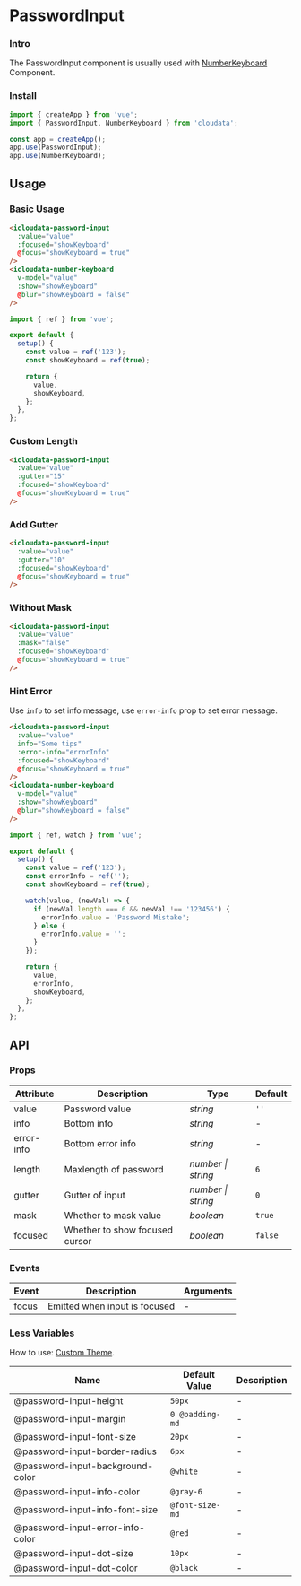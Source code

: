 # PasswordInput

### Intro

The PasswordInput component is usually used with [NumberKeyboard](#/en-US/number-keyboard) Component.

### Install

```js
import { createApp } from 'vue';
import { PasswordInput, NumberKeyboard } from 'cloudata';

const app = createApp();
app.use(PasswordInput);
app.use(NumberKeyboard);
```

## Usage

### Basic Usage

```html
<icloudata-password-input
  :value="value"
  :focused="showKeyboard"
  @focus="showKeyboard = true"
/>
<icloudata-number-keyboard
  v-model="value"
  :show="showKeyboard"
  @blur="showKeyboard = false"
/>
```

```js
import { ref } from 'vue';

export default {
  setup() {
    const value = ref('123');
    const showKeyboard = ref(true);

    return {
      value,
      showKeyboard,
    };
  },
};
```

### Custom Length

```html
<icloudata-password-input
  :value="value"
  :gutter="15"
  :focused="showKeyboard"
  @focus="showKeyboard = true"
/>
```

### Add Gutter

```html
<icloudata-password-input
  :value="value"
  :gutter="10"
  :focused="showKeyboard"
  @focus="showKeyboard = true"
/>
```

### Without Mask

```html
<icloudata-password-input
  :value="value"
  :mask="false"
  :focused="showKeyboard"
  @focus="showKeyboard = true"
/>
```

### Hint Error

Use `info` to set info message, use `error-info` prop to set error message.

```html
<icloudata-password-input
  :value="value"
  info="Some tips"
  :error-info="errorInfo"
  :focused="showKeyboard"
  @focus="showKeyboard = true"
/>
<icloudata-number-keyboard
  v-model="value"
  :show="showKeyboard"
  @blur="showKeyboard = false"
/>
```

```js
import { ref, watch } from 'vue';

export default {
  setup() {
    const value = ref('123');
    const errorInfo = ref('');
    const showKeyboard = ref(true);

    watch(value, (newVal) => {
      if (newVal.length === 6 && newVal !== '123456') {
        errorInfo.value = 'Password Mistake';
      } else {
        errorInfo.value = '';
      }
    });

    return {
      value,
      errorInfo,
      showKeyboard,
    };
  },
};
```

## API

### Props

| Attribute  | Description                    | Type               | Default |
| ---------- | ------------------------------ | ------------------ | ------- |
| value      | Password value                 | _string_           | `''`    |
| info       | Bottom info                    | _string_           | -       |
| error-info | Bottom error info              | _string_           | -       |
| length     | Maxlength of password          | _number \| string_ | `6`     |
| gutter     | Gutter of input                | _number \| string_ | `0`     |
| mask       | Whether to mask value          | _boolean_          | `true`  |
| focused    | Whether to show focused cursor | _boolean_          | `false` |

### Events

| Event | Description                   | Arguments |
| ----- | ----------------------------- | --------- |
| focus | Emitted when input is focused | -         |

### Less Variables

How to use: [Custom Theme](#/en-US/theme).

| Name                             | Default Value   | Description |
| -------------------------------- | --------------- | ----------- |
| @password-input-height           | `50px`          | -           |
| @password-input-margin           | `0 @padding-md` | -           |
| @password-input-font-size        | `20px`          | -           |
| @password-input-border-radius    | `6px`           | -           |
| @password-input-background-color | `@white`        | -           |
| @password-input-info-color       | `@gray-6`       | -           |
| @password-input-info-font-size   | `@font-size-md` | -           |
| @password-input-error-info-color | `@red`          | -           |
| @password-input-dot-size         | `10px`          | -           |
| @password-input-dot-color        | `@black`        | -           |
